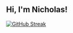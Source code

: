 ## Hi, I'm Nicholas!


[![GitHub Streak](https://streak-stats.demolab.com/?user=nstone213)](https://git.io/streak-stats)

